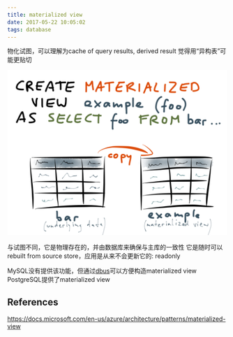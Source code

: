 ```yaml
---
title: materialized view
date: 2017-05-22 10:05:02
tags: database
---
```


物化试图，可以理解为cache of query results, derived result
觉得用“异构表”可能更贴切

![materialized view](https://github.com/funkygao/blogassets/blob/master/img/materializedview.png?raw=true)

与试图不同，它是物理存在的，并由数据库来确保与主库的一致性
它是随时可以rebuilt from source store，应用是从来不会更新它的: readonly

MySQL没有提供该功能，但通过[dbus](https://github.com/funkygao/dbus)可以方便构造materialized view
PostgreSQL提供了materialized view

## References

https://docs.microsoft.com/en-us/azure/architecture/patterns/materialized-view
